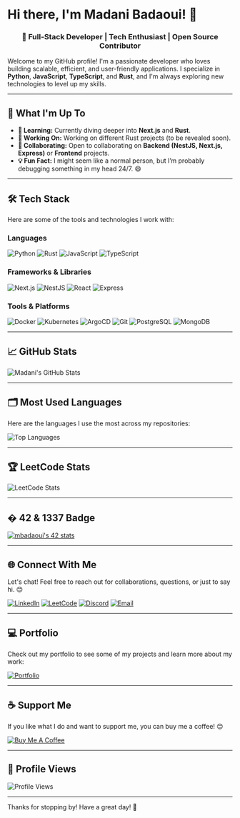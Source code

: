 # Hi there, I'm Madani Badaoui! 👋

<h3 align="center">🚀 Full-Stack Developer | Tech Enthusiast | Open Source Contributor</h3>

Welcome to my GitHub profile! I'm a passionate developer who loves building scalable, efficient, and user-friendly applications. I specialize in **Python**, **JavaScript**, **TypeScript**, and **Rust**, and I'm always exploring new technologies to level up my skills.

---

## 🔧 What I'm Up To

- **🌱 Learning:** Currently diving deeper into **Next.js** and **Rust**.
- **🔭 Working On:** Working on different Rust projects (to be revealed soon).
- **👯 Collaborating:** Open to collaborating on **Backend (NestJS, Next.js, Express)** or **Frontend** projects.
- **💡 Fun Fact:** I might seem like a normal person, but I’m probably debugging something in my head 24/7. 😄

---

## 🛠️ Tech Stack

Here are some of the tools and technologies I work with:

### Languages
![Python](https://img.shields.io/badge/-Python-3776AB?logo=python&logoColor=white)
![Rust](https://img.shields.io/badge/-Rust-000000?logo=rust&logoColor=white)
![JavaScript](https://img.shields.io/badge/-JavaScript-F7DF1E?logo=javascript&logoColor=black)
![TypeScript](https://img.shields.io/badge/-TypeScript-3178C6?logo=typescript&logoColor=white)

### Frameworks & Libraries
![Next.js](https://img.shields.io/badge/-Next.js-000000?logo=next.js&logoColor=white)
![NestJS](https://img.shields.io/badge/-NestJS-E0234E?logo=nestjs&logoColor=white)
![React](https://img.shields.io/badge/-React-61DAFB?logo=react&logoColor=black)
![Express](https://img.shields.io/badge/-Express-000000?logo=express&logoColor=white)

### Tools & Platforms
![Docker](https://img.shields.io/badge/-Docker-2496ED?logo=docker&logoColor=white)
![Kubernetes](https://img.shields.io/badge/-Kubernetes-326CE5?logo=kubernetes&logoColor=white)
![ArgoCD](https://img.shields.io/badge/-ArgoCD-EF7B4D?logo=argo&logoColor=white)
![Git](https://img.shields.io/badge/-Git-F05032?logo=git&logoColor=white)
![PostgreSQL](https://img.shields.io/badge/-PostgreSQL-4169E1?logo=postgresql&logoColor=white)
![MongoDB](https://img.shields.io/badge/-MongoDB-47A248?logo=mongodb&logoColor=white)

---

## 📈 GitHub Stats

![Madani's GitHub Stats](https://github-readme-stats.vercel.app/api?username=dependentmadani&show_icons=true&theme=radical)

---

## 🗂️ Most Used Languages

Here are the languages I use the most across my repositories:

![Top Languages](https://github-readme-stats.vercel.app/api/top-langs/?username=dependentmadani&layout=compact&theme=radical)

---

## 🏆 LeetCode Stats

![LeetCode Stats](https://leetcard.jacoblin.cool/mbadaoui?theme=dark)

---

## � 42 & 1337 Badge

[![mbadaoui's 42 stats](https://badge.mediaplus.ma/greenbinary/mbadaoui)](https://github.com/oakoudad/badge42)

---

## 🌐 Connect With Me

Let's chat! Feel free to reach out for collaborations, questions, or just to say hi. 😊

[![LinkedIn](https://img.shields.io/badge/-LinkedIn-0A66C2?logo=linkedin&logoColor=white)](https://linkedin.com/in/madani-badaoui)
[![LeetCode](https://img.shields.io/badge/-LeetCode-FFA116?logo=leetcode&logoColor=black)](https://leetcode.com/mbadaoui)
[![Discord](https://img.shields.io/badge/-Discord-5865F2?logo=discord&logoColor=white)](https://discord.gg/758442666794418197)
[![Email](https://img.shields.io/badge/-Email-D14836?logo=gmail&logoColor=white)](mailto:madani.badaoui12@gmail.com)

---

## 💻 Portfolio

Check out my portfolio to see some of my projects and learn more about my work:

[![Portfolio](https://img.shields.io/badge/-Portfolio-000000?logo=vercel&logoColor=white)](https://bmadani.vercel.app)

---

## ☕ Support Me

If you like what I do and want to support me, you can buy me a coffee! 😊

[![Buy Me A Coffee](https://img.shields.io/badge/-Buy%20Me%20A%20Coffee-FFDD00?logo=buymeacoffee&logoColor=black)](https://www.buymeacoffee.com/madanibada7)

---

## 👀 Profile Views

![Profile Views](https://komarev.com/ghpvc/?username=dependentmadani&color=red)

---

Thanks for stopping by! Have a great day! 🚀
